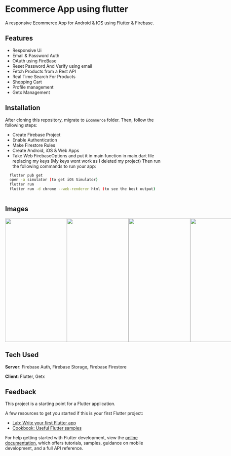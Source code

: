# Ecommerce App using flutter
A responsive Ecommerce App for Android & IOS using Flutter & Firebase.
## Features
- Responsive Ui
- Email & Password Auth
- OAuth using FireBase
- Reset Password And Verify using email
- Fetch Products from a Rest API
- Real Time Search For Products
- Shopping Cart
- Profile management
- Getx Management
## Installation
After cloning this repository, migrate to ```Ecommerce``` folder. Then, follow the following steps:
- Create Firebase Project
- Enable Authentication
- Make Firestore Rules
- Create Android, iOS & Web Apps
- Take Web FirebaseOptions and put it in main function in main.dart file replacing my keys (My keys wont work as I deleted my project)
  Then run the following commands to run your app:
```bash
  flutter pub get
  open -a simulator (to get iOS Simulator)
  flutter run
  flutter run -d chrome --web-renderer html (to see the best output)
  
```
## Images 
<div style="display:flex;">
<img src="https://user-images.githubusercontent.com/62154001/201548298-fef2899f-f268-405d-ae41-e4a3b98bb1ed.jpg" width="200" height="400" />
<img src="https://user-images.githubusercontent.com/62154001/201548307-dc6f3ec8-1848-4298-98fa-4795c1865e39.jpg" width="200" height="400" />
<img src="https://user-images.githubusercontent.com/62154001/201548306-32b9e1b3-1db8-4d0c-8692-f99d21da71c1.jpg" width="200" height="400" />
<img src="https://user-images.githubusercontent.com/62154001/201548303-5b791711-35a1-4ab8-a612-0ddf89aa634b.jpg" width="200" height="400" />
<img src="https://user-images.githubusercontent.com/62154001/201548305-e620a75c-ed01-4f76-9a70-8e75f850cbad.jpg" width="200" height="400" />
<img src="https://user-images.githubusercontent.com/62154001/201548301-ff2a5920-d4d1-42ae-a196-3afd52a50ad7.jpg" width="200" height="400" />
<img src="https://user-images.githubusercontent.com/62154001/201548300-6392c24f-7d50-4665-8b5f-744f1cb5cd39.jpg" width="200" height="400" />
  <img src="https://user-images.githubusercontent.com/62154001/201548295-55fe7cad-3079-4ad5-bc41-67db16d4e920.jpg" width="200" height="400" />

</div>




## Tech Used
**Server**: Firebase Auth, Firebase Storage, Firebase Firestore

**Client**: Flutter, Getx

## Feedback

This project is a starting point for a Flutter application.

A few resources to get you started if this is your first Flutter project:

- [Lab: Write your first Flutter app](https://docs.flutter.dev/get-started/codelab)
- [Cookbook: Useful Flutter samples](https://docs.flutter.dev/cookbook)

For help getting started with Flutter development, view the
[online documentation](https://docs.flutter.dev/), which offers tutorials,
samples, guidance on mobile development, and a full API reference.

